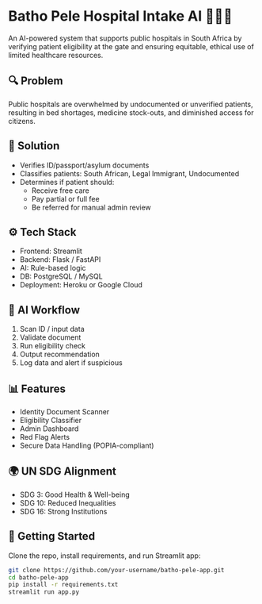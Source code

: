 # Batho Pele Hospital Intake AI 🏥🇿🇦

An AI-powered system that supports public hospitals in South Africa by verifying patient eligibility at the gate and ensuring equitable, ethical use of limited healthcare resources.

## 🔍 Problem

Public hospitals are overwhelmed by undocumented or unverified patients, resulting in bed shortages, medicine stock-outs, and diminished access for citizens.

## 🎯 Solution

- Verifies ID/passport/asylum documents
- Classifies patients: South African, Legal Immigrant, Undocumented
- Determines if patient should:
  - Receive free care
  - Pay partial or full fee
  - Be referred for manual admin review

## ⚙️ Tech Stack

- Frontend: Streamlit
- Backend: Flask / FastAPI
- AI: Rule-based logic
- DB: PostgreSQL / MySQL
- Deployment: Heroku or Google Cloud

## 🧠 AI Workflow

1. Scan ID / input data
2. Validate document
3. Run eligibility check
4. Output recommendation
5. Log data and alert if suspicious

## 📊 Features

- Identity Document Scanner
- Eligibility Classifier
- Admin Dashboard
- Red Flag Alerts
- Secure Data Handling (POPIA-compliant)

## 🌍 UN SDG Alignment

- SDG 3: Good Health & Well-being  
- SDG 10: Reduced Inequalities  
- SDG 16: Strong Institutions

## 🚀 Getting Started

Clone the repo, install requirements, and run Streamlit app:

```bash
git clone https://github.com/your-username/batho-pele-app.git
cd batho-pele-app
pip install -r requirements.txt
streamlit run app.py
